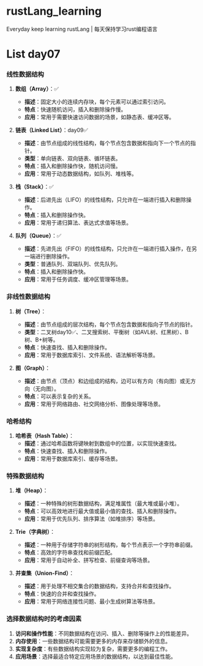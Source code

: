 # rustLang_learning
Everyday keep learning rustLang   |    每天保持学习rust编程语言



# List day07

### 线性数据结构

1. **数组（Array）**：✅
   - **描述**：固定大小的连续内存块，每个元素可以通过索引访问。
   - **特点**：快速随机访问，插入和删除操作慢。
   - **应用**：常用于需要快速访问数据的场景，如静态表、缓冲区等。

2. **链表（Linked List）**：day09✅
   - **描述**：由节点组成的线性结构，每个节点包含数据和指向下一个节点的指针。
   - **类型**：单向链表、双向链表、循环链表。
   - **特点**：插入和删除操作快，随机访问慢。
   - **应用**：常用于动态数据结构，如队列、堆栈等。

3. **栈（Stack）**：✅
   - **描述**：后进先出（LIFO）的线性结构，只允许在一端进行插入和删除操作。
   - **特点**：插入和删除操作快。
   - **应用**：常用于递归算法、表达式求值等场景。

4. **队列（Queue）**：✅
   - **描述**：先进先出（FIFO）的线性结构，只允许在一端进行插入操作，在另一端进行删除操作。
   - **类型**：普通队列、双端队列、优先队列。
   - **特点**：插入和删除操作快。
   - **应用**：常用于任务调度、缓冲区管理等场景。

### 非线性数据结构

1. **树（Tree）**：
   - **描述**：由节点组成的层次结构，每个节点包含数据和指向子节点的指针。
   - **类型**：二叉树day10✅、二叉搜索树、平衡树（如AVL树、红黑树）、B树、B+树等。
   - **特点**：快速查找、插入和删除操作。
   - **应用**：常用于数据库索引、文件系统、语法解析等场景。

2. **图（Graph）**：
   - **描述**：由节点（顶点）和边组成的结构，边可以有方向（有向图）或无方向（无向图）。
   - **特点**：可以表示复杂的关系。
   - **应用**：常用于网络路由、社交网络分析、图像处理等场景。

### 哈希结构

1. **哈希表（Hash Table）**：
   - **描述**：通过哈希函数将键映射到数组中的位置，以实现快速查找。
   - **特点**：快速查找、插入和删除操作。
   - **应用**：常用于数据库索引、缓存等场景。

### 特殊数据结构

1. **堆（Heap）**：
   - **描述**：一种特殊的树形数据结构，满足堆属性（最大堆或最小堆）。
   - **特点**：可以高效地进行最大值或最小值的查找、插入和删除操作。
   - **应用**：常用于优先队列、排序算法（如堆排序）等场景。

2. **Trie（字典树）**：
   - **描述**：一种用于存储字符串的树形结构，每个节点表示一个字符串前缀。
   - **特点**：高效的字符串查找和前缀匹配。
   - **应用**：常用于自动补全、拼写检查、前缀查询等场景。

3. **并查集（Union-Find）**：
   - **描述**：用于处理不相交集合的数据结构，支持合并和查找操作。
   - **特点**：快速的合并和查找操作。
   - **应用**：常用于网络连接性问题、最小生成树算法等场景。

### 选择数据结构时的考虑因素

1. **访问和操作性能**：不同数据结构在访问、插入、删除等操作上的性能差异。
2. **内存使用**：一些数据结构可能需要更多的内存来存储额外的信息。
3. **实现复杂度**：有些数据结构实现较为复杂，需要更多的编程工作。
4. **应用场景**：选择最适合特定应用场景的数据结构，以达到最佳性能。
